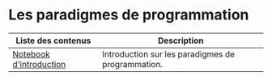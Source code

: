 # Les paradigmes de programmation

| Liste des contenus                      | Description                                              |
| --------------------------------------- | -------------------------------------------------------- |
| [Notebook d'introduction](Paradigmes_prog.zip) | Introduction sur les paradigmes de programmation. |
